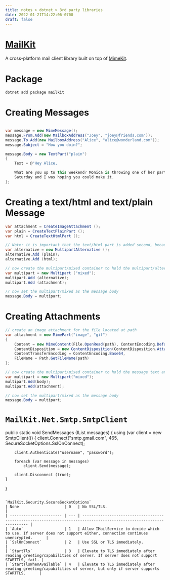 ```yaml
---
title: notes > dotnet > 3rd party libraries
date: 2022-01-21T14:22:06-0700
draft: false
---
```

# [MailKit](https://github.com/jstedfast/MailKit)
A cross-platform mail client library built on top of [MimeKit](http://www.mimekit.net/).

# Package
```powershell
dotnet add package mailkit
```

# Creating Messages
```cs

var message = new MimeMessage();
message.From.Add(new MailboxAddress("Joey", "joey@friends.com"));
message.To.Add(new MailboxAddress("Alice", "alice@wonderland.com"));
message.Subject = "How you doin?";

message.Body = new TextPart("plain") 
{
    Text = @"Hey Alice,

    What are you up to this weekend? Monica is throwing one of her parties on
    Saturday and I was hoping you could make it.
};
```

# Creating a text/html and text/plain Message
```cs
var attachment = CreateImageAttachment ();
var plain = CreateTextPlainPart ();
var html = CreateTextHtmlPart ();

// Note: it is important that the text/html part is added second, because it is the most expressive version and (probably) the most faithful to the sender's WYSIWYG editor.
var alternative = new MultipartAlternative ();
alternative.Add (plain);
alternative.Add (html);

// now create the multipart/mixed container to hold the multipart/alternative and the image attachment
var multipart = new Multipart ("mixed");
multipart.Add (alternative);
multipart.Add (attachment);

// now set the multipart/mixed as the message body
message.Body = multipart;
```

# Creating Attachments
```cs
// create an image attachment for the file located at path
var attachment = new MimePart("image", "gif") 
{
    Content = new MimeContent(File.OpenRead(path), ContentEncoding.Default),
    ContentDisposition = new ContentDisposition(ContentDisposition.Attachment),
    ContentTransferEncoding = ContentEncoding.Base64,
    FileName = Path.GetFileName(path)
};

// now create the multipart/mixed container to hold the message text and the image attachment
var multipart = new Multipart("mixed");
multipart.Add(body);
multipart.Add(attachment);

// now set the multipart/mixed as the message body
message.Body = multipart;
```

# `MailKit.Net.Smtp.SmtpClient`
public static void SendMessages (IList<MimeMessage> messages)
{
    using (var client = new SmtpClient()) 
    {
        client.Connect("smtp.gmail.com", 465, SecureSocketOptions.SslOnConnect);

        client.Authenticate("username", "password");

        foreach (var message in messages) 
            client.Send(message);

        client.Disconnect (true);
    }
}
```

`MailKit.Security.SecureSocketOptions`
| None                    | 0   | No SSL/TLS.                                                                                                          |
| ----------------------- | --- | -------------------------------------------------------------------------------------------------------------------- |
| `Auto`                  | 1   | Allow IMailService to decide which to use. If server does not support either, connection continues unencrypted.      |
| `SslOnConnect`          | 2   | Use SSL or TLS immediately.                                                                                          |
| `StartTls`              | 3   | Elevate to TLS immediately after reading greeting/capabilities of server. If server does not support STARTTLS, fail. |
| `StartTlsWhenAvailable` | 4   | Elevate to TLS immediately after reading greeting/capabilities of server, but only if server supports STARTTLS.      |
